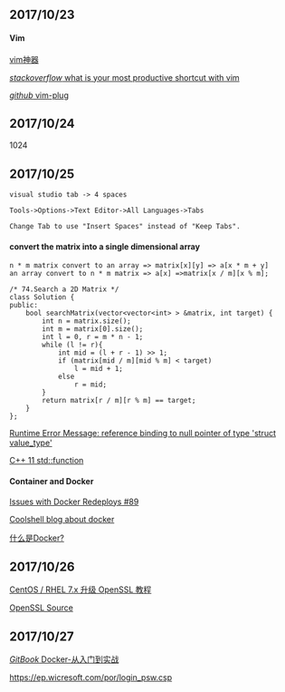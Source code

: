 ## 2017/10/23

#### Vim

[vim神器](http://blog.jobbole.com/112726/)

[*stackoverflow* what is your most productive shortcut with vim](https://stackoverflow.com/questions/1218390/what-is-your-most-productive-shortcut-with-vim)

[*github* vim-plug](https://github.com/junegunn/vim-plug)

## 2017/10/24

1024

## 2017/10/25
```
visual studio tab -> 4 spaces

Tools->Options->Text Editor->All Languages->Tabs

Change Tab to use "Insert Spaces" instead of "Keep Tabs".
```
#### convert the matrix into a single dimensional array

```
n * m matrix convert to an array => matrix[x][y] => a[x * m + y]
an array convert to n * m matrix => a[x] =>matrix[x / m][x % m];

/* 74.Search a 2D Matrix */
class Solution {
public:
    bool searchMatrix(vector<vector<int> > &matrix, int target) {
        int n = matrix.size();
        int m = matrix[0].size();
        int l = 0, r = m * n - 1;
        while (l != r){
            int mid = (l + r - 1) >> 1;
            if (matrix[mid / m][mid % m] < target)
                l = mid + 1;
            else 
                r = mid;
        }
        return matrix[r / m][r % m] == target;
    }
};
```
[Runtime Error Message: reference binding to null pointer of type 'struct value_type'](https://discuss.leetcode.com/topic/82514/runtime-error-message-reference-binding-to-null-pointer-of-type-struct-value_type)

[C++ 11 std::function](http://blog.csdn.net/wangshubo1989/article/details/49134235)

#### Container and Docker

[Issues with Docker Redeploys #89](https://github.com/Microsoft/SCXcore/issues/89)

[Coolshell blog about docker](https://coolshell.cn/?s=docker)

[什么是Docker?](http://www.docker.org.cn/book/docker/what-is-docker-16.html)

## 2017/10/26

[CentOS / RHEL 7.x 升级 OpenSSL 教程](https://sb.sb/centos-upgrade-openssl/)

[OpenSSL Source](https://www.openssl.org/source/)

## 2017/10/27

[*GitBook* Docker-从入门到实战](https://www.gitbook.com/book/yeasy/docker_practice/details)















https://ep.wicresoft.com/por/login_psw.csp


